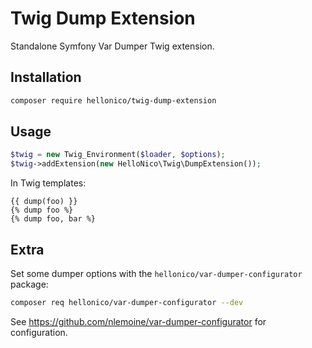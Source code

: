 # Twig Dump Extension

Standalone Symfony Var Dumper Twig extension.

## Installation

```bash
composer require hellonico/twig-dump-extension
```

## Usage

```php
$twig = new Twig_Environment($loader, $options);
$twig->addExtension(new HelloNico\Twig\DumpExtension());
```

In Twig templates:

```twig
{{ dump(foo) }}
{% dump foo %}
{% dump foo, bar %}
```

## Extra

Set some dumper options with the `hellonico/var-dumper-configurator` package:

```bash
composer req hellonico/var-dumper-configurator --dev
```

See https://github.com/nlemoine/var-dumper-configurator for configuration.
